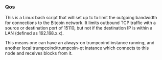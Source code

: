 ### Qos ###

This is a Linux bash script that will set up tc to limit the outgoing bandwidth for connections to the Bitcoin network. It limits outbound TCP traffic with a source or destination port of 15110, but not if the destination IP is within a LAN (defined as 192.168.x.x).

This means one can have an always-on trumpcoind instance running, and another local trumpcoind/trumpcoin-qt instance which connects to this node and receives blocks from it.
